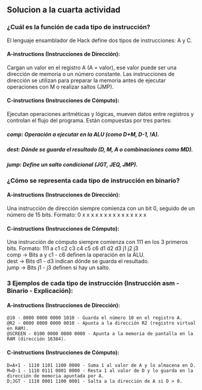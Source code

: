 ## Solucion a la cuarta actividad  
### ¿Cuál es la función de cada tipo de instrucción?  
El lenguaje ensamblador de Hack define dos tipos de instrucciones: A y C. 
#### A-instructions (Instrucciones de Dirección):  
Cargan un valor en el registro A (A = valor), ese valor puede ser una dirección de memoria o un número constante. 
Las instrucciones de dirección se utilizan para preparar la memoria antes de ejecutar operaciones con M o realizar saltos (JMP).  
#### C-instructions (Instrucciones de Cómputo):  
Ejecutan operaciones aritméticas y lógicas, mueven datos entre registros y controlan el flujo del programa.
Están compuestas por tres partes:
##### comp: Operación a ejecutar en la ALU (como D+M, D-1, !A).
##### dest: Dónde se guarda el resultado (D, M, A o combinaciones como MD).
##### jump: Define un salto condicional (JGT, JEQ, JMP).  
### ¿Cómo se representa cada tipo de instrucción en binario?  
#### A-instructions (Instrucciones de Dirección): 
Una instrucción de dirección siempre comienza con un bit 0, seguido de un número de 15 bits.
Formato: 0 x x x x x x x x x x x x x x x  
#### C-instructions (Instrucciones de Cómputo):  
Una instrucción de cómputo siempre comienza con 111 en los 3 primeros bits.
Formato: 111 a c1 c2 c3 c4 c5 c6 d1 d2 d3 j1 j2 j3  
comp → Bits a y c1 - c6 definen la operación en la ALU.  
dest → Bits d1 - d3 indican dónde se guarda el resultado.  
jump → Bits j1 - j3 definen si hay un salto.  
### 3 Ejemplos de cada tipo de instrucción (Instrucción asm - Binario - Explicación):
#### A-instructions (Instrucciones de Dirección): 
```
@10 - 0000 0000 0000 1010 -	Guarda el número 10 en el registro A.
@R2 - 0000 0000 0000 0010 -	Apunta a la dirección R2 (registro virtual en RAM).
@SCREEN - 0100 0000 0000 0000 -	Apunta a la memoria de pantalla en la RAM (dirección 16384).
```
#### C-instructions (Instrucciones de Cómputo):  
```
D=A+1 -	1110 1101 1100 0000 - Suma 1 al valor de A y lo almacena en D.
M=D-1 - 1110 0111 0001 0000 - Resta 1 al valor de D y lo guarda en la dirección de memoria apuntada por A.
D;JGT -	1110 0001 1100 0001 - Salta a la dirección de A si D > 0.
```
